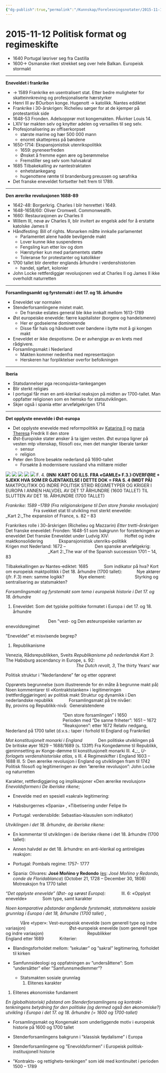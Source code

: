 ```yaml
---
{"dg-publish":true,"permalink":"/Kunnskap/Forelesningsnotater/2015-11-12 Politisk format og regimeskifte/","tags":["historie","hi110","forelesning"]}
---
```



# 2015-11-12 Politisk format og regimeskifte
* 1640 Portugal løsriver seg fra Castilla
* 1600-> Osmanske riket strekket seg over hele Balkan. Europeisk stormakt
	

* * *

**Eneveldet i frankrike**

* \-> 1589 Frankrike en usentralisert stat. Etter bedre muligheter for skatteinnkreving og profesjonaliserte hærstyrker
* Henri III av BOurbon konge. Hugenott -> katolikk. Nantes eddiktet
* Frankrike i 30-årskrigen: Richelieu sørger for at de kjemper på protestantisk side
* 1648-53 Fronden. Adelsopprør mot kongemakten. PÅvirker Louis 14.
* LXIV tar makten selv og knytter adelen og versailles til seg selv.
* Profesjonalisering av offiserkorpset
	* største marine og hær 500 000 mann
	* enormt skattepress på bøndene
* 1650-1714: Ekspansjonistisk utenrikspolitikk
	* 1659: pyreneerfreden
	* Ønsket å fremme egen ære og berømmelse
	* Fremstiller seg selv som halvsakral
* 1685 Tilbakekalling av nantestraktaten
	* enhetstankegang
	* hugenottene rømte til brandenburg preussen og sørafrika
* Det franske eneveldet fortsetter helt frem til 1789.

* * *

**Den ærerike revolusjonen 1688-89**

* 1642-48: Borgerkrig. Charles I blir henrettet i 1649.
* 1648-1658/60: Oliver Cromwell. Commonwealth.
* 1660: Restaurasjonen av Charles II
* Willem III, nevø av Charles II, blir invitert av engelsk adel for å erstatte katolske James II
* Håndfesting: Bill of rights. Monarken måtte innkalle parlamentet
	* Parlamentet alene hadde bevilgende makt
	* Lover kunne ikke suspenderes
	* Fengsling kun etter lov og dom
	* Hærstyrker kun med parlamentets støtte
	* Toleranse for protestanter og katolikker
* 1700 tallet blir deretter englands århundre i verdenshistorien
	* handel, sjøfart, kolonier
* John Locke rettferdiggjør revolusjonen ved at Charles II og James II ikke overholdt naturretten

* * *

**Forsamlingsamkt og fyrstemakt i det 17. og 18. århundre**

* Eneveldet var normalen
* Stenderforsamlingene mistet makt.
	* De franske estates general ble ikke innkalt mellom 1613-1789
* Øst europeiske enevelde: færre kapitalister (borgere og handelsmenn)
	* Her er godseierne dominerende
	* Disse får hals og håndsrett over bøndene i bytte mot å gi kongen makt
* Eneveldet er ikke despotisme. De er avhengige av en krets med rådgivere.
* Forsamlingsmakt i Nederland
	* Makten kommer nedenfra med representasjon
	* Herskeren har forpliktelser overfor befolkningen

* * *

**Iberia**

* Statsdannelser pga reconquista-tankegangen
* Blir sterkt religiøs
* I portugal får man en anti-klerikal reaksjon på midten av 1700-tallet. Man oppfatter religionen som en hemsko for statsutviklingen.
* Skjer også i spania etter arvefølgekrigen 1714

* * *

**Det opplyste enevelde i Øst-europa**

* Det opplyste enevelde med reformpolitikk av [Katarina II](https://no.wikipedia.org/wiki/Katarina_II_av_Russland) og [maria Theresa](https://no.wikipedia.org/wiki/Maria_Teresia_av_%C3%98sterrike) Fredrik II den store
* Øst-Europiske stater ønsker å ta igjen vesten. Øst europa ligner på vesten mtp vitenskap, filosofi osv, men det mangler liberale tanker
	* sensur
	* religion
* Peter den Store besøkte nederland på 1690-tallet
	* Forsøkte å modernisere russland vha militære midler
		

![](/img/user/_resources/IMG_20151119_093808.png)
![](/img/user/_resources/IMG_20151119_093818.png)
![](/img/user/_resources/IMG_20151119_093841.png)
![](/img/user/_resources/IMG_20151119_093851.png)
![](/img/user/_resources/IMG_20151119_093916.png)
F. 4. **(INN: KART OG ILLS. FRA «GAMLE» F.3.):OVERFØRE + SJEKK HVA SOM ER GJENTAKELSE I DETTE DOK = FRA S. 4 (MIDT PÅ)**
MAKTPOLITIKK OG INDRE POLITISK STRID REGIMETYPER OG KRIGER I EUROPA I ANNEN HALVDEL AV DET 17 ÅRHUNDRE (1600 TALLET) TIL SLUTTEN AV DET 18. ÅRHUNDRE (1700 TALLET)

_Frankrike: 1589 –1789 (Fra religionskrigene til Den store franske revolusjon)_
                       Fra svekket stat til utvikling mot sterkt enevelde:
                       _Kart 2:_The expansion of France, s. 82 – 83

Frankrikes rolle i 30-årskrigen (Richelieu og Mazzarin)
_Etter tretti-årskrigen_
Det franske eneveldet:
Fronden: 1648-51 som bakgrunn for forsterkingen av eneveldet
Det franske Eneveldet under Ludvig XIV:
            Hoffet og indre maktkonsolidering
            Ekspansjonistisk utenriks-politikk
                       Krigen mot Nederland: 1672 –
                       Den spanske arvefølgekrig:
                                   _Kart 2:_The war of the Spanish succession 1701 – 14, 83

Tilbakekallingen av Nantes-ediktet: 1685
            Som indikator på hva?
Kort om europeisk maktpolitikk i Det 18. århundre (1700 tallet):
           Nye aktører (jfr. F.3) men: samme logikk?
           Nye element:
                       Styrking og sentralisering av statsmakten?

_Forsamlingsmakt og fyrstemakt som tema i europeisk historie i Det 17. og 18. århundre_
1) Eneveldet:
Som det typiske politiske formatet i Europa i det 17. og 18. århundre

                                   Den ”vest- og Den østeuropeiske varianten av enevoldsregimet

”Eneveldet” et misvisende begrep?

1. Republikanisme
	

Venezia,
Rådsrepublikken, Sveits
_Republikanisme på nederlandsk_
_Kart 3_: The Habsburg ascendancy in Europe, s. 92:
                                                          _The Dutch revolt, 3_, The thirty Years’ war

Politisk struktur i ”Nederlandene” før og etter opprøret

Opprørets begrunnelse (som illustrerende for én måte å begrunne makt på)
Noen kommentarer til «Kontraktstanken» i legitimeringen (rettferdiggjøringen) av politisk makt
Struktur og dynamikk i Den nederlandske republikk
            Forsamlingsmakt på tre nivåer:
                       By, provins og Republikk-nivå:  Generalstendene

                                               ”Den store forsamlingen” i 1650
                                               Perioden med ”De sanne friheter”: 1651 – 1672
                                               ”Reaksjonen”: etter 1672
Relativ nedgang, Nederland på 1700 tallet (d.v.s.: taper i forhold til England og Frankrike)

_Mot konstitusjonelt monarki i England_
            Den politiske utviklingen på De britiske øyer 1629 – 1688/1689 (s. 133ff)
Fra Kongedømme til Republikk, gjeninnsetting av Konge-dømme til konstitusjonelt monarki
Ill. 4_:_ _U-forlagets verdenshistoriske atlas,_ s
Ill. 4 Regimeskifter i England 1603 – 1688
Ill. 5: Den ærerike revolusjon i England og utviklingen fram til 1742
Politisk filosofi og legitimeringen av den ”ærerike revolusjon”: John Locke og naturretten

Karakter, rettferdiggjøring og implikasjoner «Den ærerike revolusjon»
_Enevoldsformen:i De iberiske rikene_;

* Enevelde med en spesiell «sakral» legitimering:
	

* Habsburgernes «Spania» , «Tibetisering under Felipe II»
	

* Portugal: verdensbilde: Sebastiao-klausulen som indikator)
	

_Utviklingen i det 18. århundre, de iberiske rikene:_

* En kommentar til utviklingen i de iberiske rikene i det 18. århundre (1700 tallet):
	

* Annen halvdel av det 18. århundre: en anti-klerikal og antireligiøs reaksjon:
	

* Portugal: Pombals regime: 1757- 1777
	

* Spania: Olivares: **José Moñino y Redondo** ([es](https://en.wikipedia.org/wiki/Spanish_language): _José Moñino y Redondo, conde de Floridablanca_) (October 21, 1728 – December 30, 1808) Motreaksjon fra 1770 tallet
	

_“Det opplyste enevelde” (Øst- og sørøst Europa):_
            Ill. 6: «Opplyst enevelde»
            Som type, samt karakter

_Noen komparative påstander angående fyrstemakt, statsmaktens sosiale grunnlag i Europa i det 18, århundre (1700 tallet)_ ,

            Våre «typer»: Vest-europeisk enevelde (som generell type og indre variasjon)
                                   Øst-europeisk enevelde (som generell type og indre variasjon)
                                   Republikker
                                   England etter 1689
            Kriterier:

* Blandingsforholdet mellom: ”sekulær” og ”sakral” legitimering, forholdet til kirken
	

* Samfunnsideologi og oppfatningen av ”undersåttene”: Som ”undersåtter” eller ”Samfunnsmedlemmer”?
	
	* Statsmakten sosiale grunnlag
		1. Elitenes karakter
			
	

1. Elitenes økonomiske fundament
	

_En (globalhistorisk) påstand om Stenderforsamlingens og kontrakt-tenkningens betydning for den politiske (og dermed også den økonomiske?) utvikling i Europa i det 17. og 18. århundre (= 1600 og 1700-tallet)_

* Forsamlingsmakt og Kongemakt som underliggende motiv i europeisk historie på 1600 og 1700 tallet
	

* Stenderforsamlingens bakgrunn i ”klassisk føydalisme” i Europa
	

* Stenderforsamlingene og ”Enevoldsformen” i Europeisk politisk-institusjonell historie
	

* ”Kontrakts- og rettighets-tenkingen” som idé med kontinuitet i perioden 1500 – 1789
